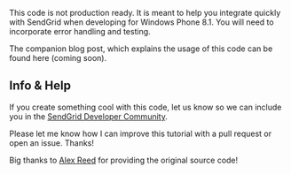 This code is not production ready. It is meant to help you integrate quickly with SendGrid when developing for Windows Phone 8.1. You will need to incorporate error handling and testing. 

The companion blog post, which explains the usage of this code can be found here (coming soon).

## Info & Help

If you create something cool with this code, let us know so we can include you in the [SendGrid Developer Community](http://sendgrid.com/developers/developers).

Please let me know how I can improve this tutorial with a pull request or open an issue. Thanks! 

Big thanks to [Alex Reed](http://twitter.com/alexerax) for providing the original source code!
